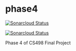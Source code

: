 # phase4


[![Sonarcloud Status](https://sonarcloud.io/api/project_badges/measure?project=smsbert_phase4&metric=bugs)](https://sonarcloud.io/dashboard?id=smsbert_phase4)

[![Sonarcloud Status](https://sonarcloud.io/api/project_badges/measure?project=smsbert_phase4&metric=vulnerabilities)](https://sonarcloud.io/dashboard?id=smsbert_phase4)

Phase 4 of CS498 Final Project
